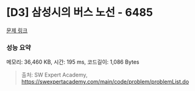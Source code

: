 # [D3] 삼성시의 버스 노선 - 6485 

[문제 링크](https://swexpertacademy.com/main/code/problem/problemDetail.do?contestProbId=AWczm7QaACgDFAWn) 

### 성능 요약

메모리: 36,460 KB, 시간: 195 ms, 코드길이: 1,086 Bytes



> 출처: SW Expert Academy, https://swexpertacademy.com/main/code/problem/problemList.do